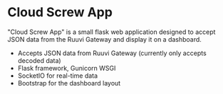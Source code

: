 # Cloud Screw App

"Cloud Screw App" is a small flask web application designed to accept JSON data from the Ruuvi Gateway and display it on a dashboard.

- Accepts JSON data from Ruuvi Gateway (currently only accepts decoded data)
- Flask framework, Gunicorn WSGI
- SocketIO for real-time data
- Bootstrap for the dashboard layout

